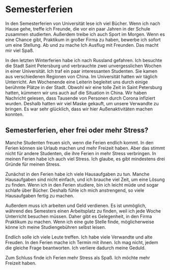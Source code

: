 # Semesterferien

In den Semesterferien von Universität lese ich viel Bücher.
Wenn ich nach Hause gehe, treffe ich Freunde, die vor ein paar Jahren in der Schule zusammen studierten. Außerdem treibe ich auch Sport im Morgen.
Wenn es eine Chance gibt, Praktikum in großer Firma zu haben, bewerbe ich sofort
um eine Stellung. Ab und zu mache Ich Ausflug mit Freunden. Das macht mir viel Spaß.

In den letzten Winterferien habe ich nach Russland gefahren. Ich besuchte die Stadt
Saint Petersburg und verbrauchte zwei unvergesslichen Wochen in einer Universität.
Ich traf ein paar interessanten Studenten. Sie kamen aus verschiedenen Regionen von China.
Im Universität hatten wir täglich Unterricht. Am Wochenende eine Leiterin begleitet uns
durch einige berühmte Plätze in der Stadt. Obwohl wir eine tolle Zeit in Saint Petersburg hatten, kümmern wir uns auch auf die Situation in China. Wir haben Nachricht gelesen, dass
Tausende von Personen durch Corona infiziert wurden. Deshalb hatten wir viel Maske gekauft, um unsere Verwandte zu bringen. Es war sehr glücklich, dass wir hier Außenaktivitäten machen konnten.

## Semesterferien, eher frei oder mehr Stress?

Manche Studenten freuen sich, wenn die Ferien endlich kommt. 
In den Ferien können sie Urlaub machen und mehr Freizeit haben. Aber das stimmt
nicht für andere Studenten, die ihre Ferien in mehr Stress verbringen. In meinen Ferien
habe ich auch viel Stress. Ich glaube, es gibt mindestens drei Gründe für meinen Stress.

Zunächst in den Ferien habe ich viele Hausaufgaben zu tun. Manche Hausaufgaben sind nicht einfach,
und ich brauche viel Zeit, um eine Lösung zu finden. Wenn ich in den Ferien studiere, bin ich leicht müde und sogar schlafe über Bücher. Deshalb fühle ich mich anstrengend, so viele Hausaufgaben fertig zu machen.

Außerdem muss ich arbeiten und Geld verdienen. Es ist unmöglich, während des Semesters einen Arbeitsplatz zu finden, weil ich jede Woche Unterricht besuchen müssen. Daher gibt es Gelegenheit,
in den Firma Praktikum zu machen. Wenn ich eine gute Stelle finde, möglicherweise könne ich meine Studiengebühren selbst leisen.


Endlich solle ich viele Leute treffen. Ich habe viele Verwandte und alte Freuden.
In den Ferien mache ich Termin mit ihnen. Ich mag nicht, jedem die gleiche
Frage beantworten. Ich verliere dadurch meine Geduld.

Zum Schluss finde ich Ferien mehr Stress als Spaß. Ich möchte mehr Freizeit haben.